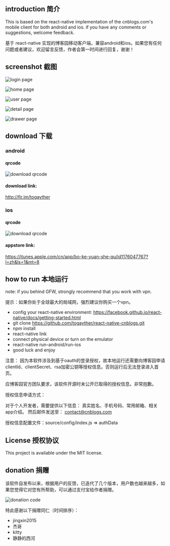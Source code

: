 ## introduction 简介

This is based on the react-native implementation of the cnblogs.com's mobile client for both android and ios. if you have any comments or suggestions, welcome feedback.

基于 react-native 实现的博客园移动客户端，兼容android和ios。如果您有任何问题或者建议，欢迎留言反馈，作者会第一时间进行回复，谢谢！

## screenshot 截图

![login page ](http://123.56.135.166/cnblog/public/img/screenshot_new/login_360.png)

![home page ](http://123.56.135.166/cnblog/public/img/screenshot_new/home_360.png)

![user page ](http://123.56.135.166/cnblog/public/img/screenshot_new/user_360.png?v=1.1)

![detail page](http://123.56.135.166/cnblog/public/img/screenshot_new/post_360.png?v=1.1)

![drawer page](http://123.56.135.166/cnblog/public/img/screenshot_new/drawer_360.png)

## download 下载
### android
#### qrcode
![download qrcode](http://123.56.135.166/cnblog/public/img/qrcode/fir_cnblogs.png?v=1.0)

#### download link: 
http://fir.im/togayther


### ios
#### qrcode
![download qrcode](http://123.56.135.166/cnblog/public/img/qrcode/ios_cnblogs.png?v=1.1)

#### appstore link:
https://itunes.apple.com/cn/app/bo-ke-yuan-she-qu/id1176047767?l=zh&ls=1&mt=8

## how to run 本地运行
note: if you behind GFW, strongly recommend that you work with vpn.

提示：如果你处于全球最大的局域网，强烈建议你购买一个vpn。

* config your react-native environment: https://facebook.github.io/react-native/docs/getting-started.html
* git clone https://github.com/togayther/react-native-cnblogs.git
* npm install
* react-native link
* connect physical device or turn on the emulator
* react-native run-android/run-ios
* good luck and enjoy

注意：
因为本软件涉及到基于oauth的登录授权，故本地运行还需要向博客园申请 clientId、clientSecret、rsa加密公钥等授权信息。否则运行后无法登录进入首页。

应博客园官方团队要求，该软件开源时未公开已取得的授权信息。非常抱歉。

授权信息申请方式：

对于个人开发者，需要提供以下信息：
真实姓名、手机号码、常用邮箱、相关app介绍。
然后邮件发送至： contact@cnblogs.com

授权信息配置文件：source/config/index.js => authData

## License 授权协议
This project is available under the MIT license.

## donation 捐赠
该软件自发布以来，根据用户的反馈，已迭代了几个版本，用户数也越来越多，如果您觉得它对您有所帮助，可以通过支付宝给作者捐赠。

![donation code](http://123.56.135.166/resource/img/zhifu-qrcode.png)

特此感谢以下捐赠同仁（时间排序）：
* jingxin2015
* 杰哥
* kitty
* 静静的西河